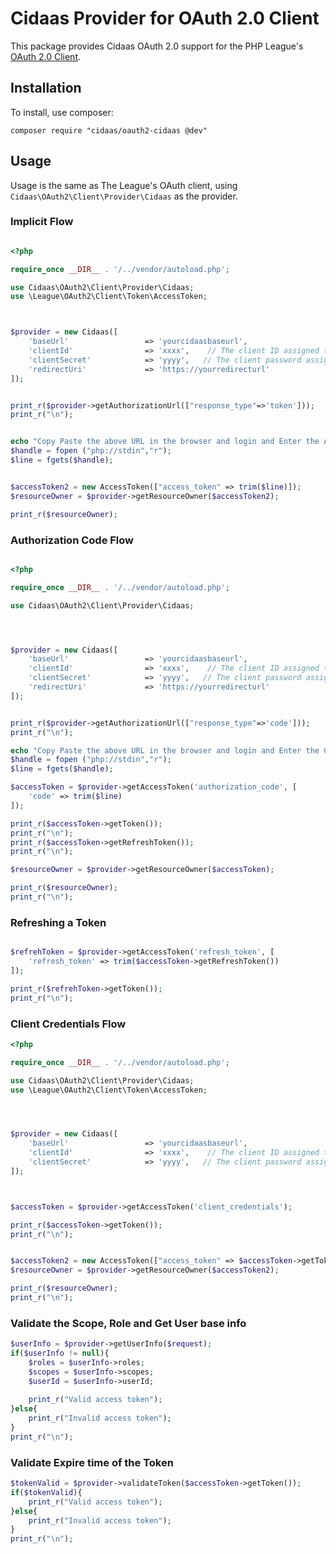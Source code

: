 # Cidaas Provider for OAuth 2.0 Client


This package provides Cidaas OAuth 2.0 support for the PHP League's [OAuth 2.0 Client](https://github.com/thephpleague/oauth2-client).

## Installation

To install, use composer:

```
composer require "cidaas/oauth2-cidaas @dev"
```

## Usage

Usage is the same as The League's OAuth client, using `Cidaas\OAuth2\Client\Provider\Cidaas` as the provider.


### Implicit Flow

```php

<?php

require_once __DIR__ . '/../vendor/autoload.php';

use Cidaas\OAuth2\Client\Provider\Cidaas;
use \League\OAuth2\Client\Token\AccessToken;



$provider = new Cidaas([
    'baseUrl'                 => 'yourcidaasbaseurl',
    'clientId'                => 'xxxx',    // The client ID assigned to you by the provider
    'clientSecret'            => 'yyyy',   // The client password assigned to you by the provider
    'redirectUri'             => 'https://yourredirecturl'
]);


print_r($provider->getAuthorizationUrl(["response_type"=>'token']));
print_r("\n");


echo "Copy Paste the above URL in the browser and login and Enter the Access Token : ";
$handle = fopen ("php://stdin","r");
$line = fgets($handle);


$accessToken2 = new AccessToken(["access_token" => trim($line)]);
$resourceOwner = $provider->getResourceOwner($accessToken2);

print_r($resourceOwner);

```



### Authorization Code Flow

```php

<?php

require_once __DIR__ . '/../vendor/autoload.php';

use Cidaas\OAuth2\Client\Provider\Cidaas;




$provider = new Cidaas([
    'baseUrl'                 => 'yourcidaasbaseurl',
    'clientId'                => 'xxxx',    // The client ID assigned to you by the provider
    'clientSecret'            => 'yyyy',   // The client password assigned to you by the provider
    'redirectUri'             => 'https://yourredirecturl'
]);


print_r($provider->getAuthorizationUrl(["response_type"=>'code']));
print_r("\n");

echo "Copy Paste the above URL in the browser and login and Enter the Code : ";
$handle = fopen ("php://stdin","r");
$line = fgets($handle);

$accessToken = $provider->getAccessToken('authorization_code', [
    'code' => trim($line)
]);

print_r($accessToken->getToken());
print_r("\n");
print_r($accessToken->getRefreshToken());
print_r("\n");

$resourceOwner = $provider->getResourceOwner($accessToken);

print_r($resourceOwner);
print_r("\n");


```

### Refreshing a Token

```php

$refrehToken = $provider->getAccessToken('refresh_token', [
    'refresh_token' => trim($accessToken->getRefreshToken())
]);

print_r($refrehToken->getToken());
print_r("\n");

```

### Client Credentials Flow

```php
<?php

require_once __DIR__ . '/../vendor/autoload.php';

use Cidaas\OAuth2\Client\Provider\Cidaas;
use \League\OAuth2\Client\Token\AccessToken;




$provider = new Cidaas([
    'baseUrl'                 => 'yourcidaasbaseurl',
    'clientId'                => 'xxxx',    // The client ID assigned to you by the provider
    'clientSecret'            => 'yyyy',   // The client password assigned to you by the provider
]);



$accessToken = $provider->getAccessToken('client_credentials');

print_r($accessToken->getToken());
print_r("\n");


$accessToken2 = new AccessToken(["access_token" => $accessToken->getToken()]);
$resourceOwner = $provider->getResourceOwner($accessToken2);

print_r($resourceOwner);
print_r("\n");
```


### Validate the Scope, Role and Get User base info


```php
$userInfo = $provider->getUserInfo($request);
if($userInfo != null){
    $roles = $userInfo->roles;
    $scopes = $userInfo->scopes;
    $userId = $userInfo->userId;
    
    print_r("Valid access token");
}else{
    print_r("Invalid access token");
}
print_r("\n");
```




### Validate Expire time of the Token 


```php
$tokenValid = $provider->validateToken($accessToken->getToken());
if($tokenValid){
    print_r("Valid access token");
}else{
    print_r("Invalid access token");
}
print_r("\n");
```




